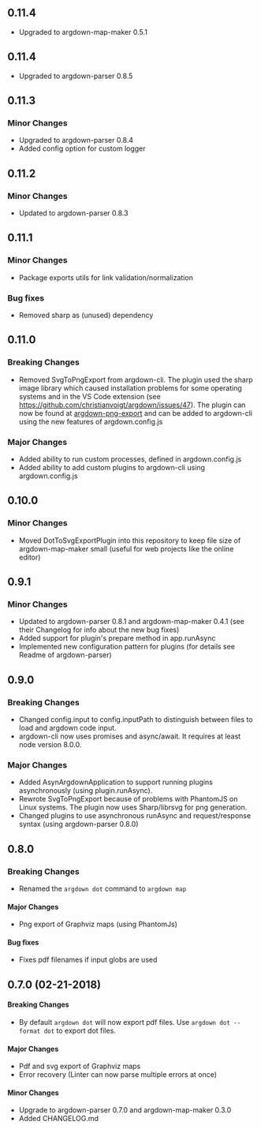 ## 0.11.4

* Upgraded to argdown-map-maker 0.5.1

## 0.11.4

* Upgraded to argdown-parser 0.8.5

## 0.11.3

### Minor Changes

* Upgraded to argdown-parser 0.8.4
* Added config option for custom logger

## 0.11.2

### Minor Changes

 * Updated to argdown-parser 0.8.3

## 0.11.1

### Minor Changes

* Package exports utils for link validation/normalization

### Bug fixes

* Removed sharp as (unused) dependency

## 0.11.0

### Breaking Changes

* Removed SvgToPngExport from argdown-cli. The plugin used the sharp image library which caused installation problems for some operating systems and in the VS Code extension (see https://github.com/christianvoigt/argdown/issues/47). The plugin can now be found at [argdown-png-export](https://github.com/christianvoigt/argdown-png-export) and can be added to argdown-cli using the new features of argdown.config.js

### Major Changes

* Added ability to run custom processes, defined in argdown.config.js
* Added ability to add custom plugins to argdown-cli using argdown.config.js

## 0.10.0

### Minor Changes

* Moved DotToSvgExportPlugin into this repository to keep file size of argdown-map-maker small (useful for web projects like the online editor)

## 0.9.1

### Minor Changes

* Updated to argdown-parser 0.8.1 and argdown-map-maker 0.4.1 (see their Changelog for info about the new bug fixes)
* Added support for plugin's prepare method in app.runAsync
* Implemented new configuration pattern for plugins (for details see Readme of argdown-parser)

## 0.9.0

### Breaking Changes

* Changed config.input to config.inputPath to distinguish between files to load and argdown code input.
* argdown-cli now uses promises and async/await. It requires at least node version 8.0.0.

### Major Changes

* Added AsynArgdownApplication to support running plugins asynchronously (using plugin.runAsync).
* Rewrote SvgToPngExport because of problems with PhantomJS on Linux systems. The plugin now uses Sharp/librsvg for png generation.
* Changed plugins to use asynchronous runAsync and request/response syntax (using argdown-parser 0.8.0)

## 0.8.0

### Breaking Changes

* Renamed the `argdown dot` command to `argdown map`

#### Major Changes

* Png export of Graphviz maps (using PhantomJs)

#### Bug fixes

* Fixes pdf filenames if input globs are used

## 0.7.0 (02-21-2018)

#### Breaking Changes

* By default `argdown dot` will now export pdf files. Use `argdown dot --format dot` to export dot files.

#### Major Changes

* Pdf and svg export of Graphviz maps
* Error recovery (Linter can now parse multiple errors at once)

#### Minor Changes

* Upgrade to argdown-parser 0.7.0 and argdown-map-maker 0.3.0
* Added CHANGELOG.md
